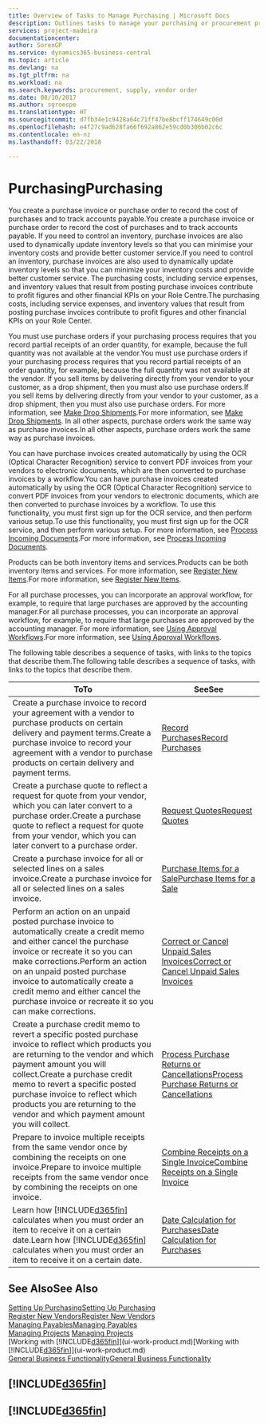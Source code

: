 ```yaml
---
title: Overview of Tasks to Manage Purchasing | Microsoft Docs
description: Outlines tasks to manage your purchasing or procurement processes, including how purchase invoices and purchase orders work.
services: project-madeira
documentationcenter: 
author: SorenGP
ms.service: dynamics365-business-central
ms.topic: article
ms.devlang: na
ms.tgt_pltfrm: na
ms.workload: na
ms.search.keywords: procurement, supply, vendor order
ms.date: 08/10/2017
ms.author: sgroespe
ms.translationtype: HT
ms.sourcegitcommit: d7fb34e1c9428a64c71ff47be8bcff174649c00d
ms.openlocfilehash: e4f27c9ad628fa66f692a862e59cd0b306b02c6c
ms.contentlocale: en-nz
ms.lasthandoff: 03/22/2018

---
```

# <a name="purchasing"></a><span data-ttu-id="94cd7-103">Purchasing</span><span class="sxs-lookup"><span data-stu-id="94cd7-103">Purchasing</span></span>
<span data-ttu-id="94cd7-104">You create a purchase invoice or purchase order to record the cost of purchases and to track accounts payable.</span><span class="sxs-lookup"><span data-stu-id="94cd7-104">You create a purchase invoice or purchase order to record the cost of purchases and to track accounts payable.</span></span> <span data-ttu-id="94cd7-105">If you need to control an inventory, purchase invoices are also used to dynamically update inventory levels so that you can minimise your inventory costs and provide better customer service.</span><span class="sxs-lookup"><span data-stu-id="94cd7-105">If you need to control an inventory, purchase invoices are also used to dynamically update inventory levels so that you can minimize your inventory costs and provide better customer service.</span></span> <span data-ttu-id="94cd7-106">The purchasing costs, including service expenses, and inventory values that result from posting purchase invoices contribute to profit figures and other financial KPIs on your Role Centre.</span><span class="sxs-lookup"><span data-stu-id="94cd7-106">The purchasing costs, including service expenses, and inventory values that result from posting purchase invoices contribute to profit figures and other financial KPIs on your Role Center.</span></span>

<span data-ttu-id="94cd7-107">You must use purchase orders if your purchasing process requires that you record partial receipts of an order quantity, for example, because the full quantity was not available at the vendor.</span><span class="sxs-lookup"><span data-stu-id="94cd7-107">You must use purchase orders if your purchasing process requires that you record partial receipts of an order quantity, for example, because the full quantity was not available at the vendor.</span></span> <span data-ttu-id="94cd7-108">If you sell items by delivering directly from your vendor to your customer, as a drop shipment, then you must also use purchase orders.</span><span class="sxs-lookup"><span data-stu-id="94cd7-108">If you sell items by delivering directly from your vendor to your customer, as a drop shipment, then you must also use purchase orders.</span></span> <span data-ttu-id="94cd7-109">For more information, see [Make Drop Shipments](sales-how-drop-shipment.md).</span><span class="sxs-lookup"><span data-stu-id="94cd7-109">For more information, see [Make Drop Shipments](sales-how-drop-shipment.md).</span></span> <span data-ttu-id="94cd7-110">In all other aspects, purchase orders work the same way as purchase invoices.</span><span class="sxs-lookup"><span data-stu-id="94cd7-110">In all other aspects, purchase orders work the same way as purchase invoices.</span></span>

<span data-ttu-id="94cd7-111">You can have purchase invoices created automatically by using the OCR (Optical Character Recognition) service to convert PDF invoices from your vendors to electronic documents, which are then converted to purchase invoices by a workflow.</span><span class="sxs-lookup"><span data-stu-id="94cd7-111">You can have purchase invoices created automatically by using the OCR (Optical Character Recognition) service to convert PDF invoices from your vendors to electronic documents, which are then converted to purchase invoices by a workflow.</span></span> <span data-ttu-id="94cd7-112">To use this functionality, you must first sign up for the OCR service, and then perform various setup.</span><span class="sxs-lookup"><span data-stu-id="94cd7-112">To use this functionality, you must first sign up for the OCR service, and then perform various setup.</span></span> <span data-ttu-id="94cd7-113">For more information, see [Process Incoming Documents](across-process-income-documents.md).</span><span class="sxs-lookup"><span data-stu-id="94cd7-113">For more information, see [Process Incoming Documents](across-process-income-documents.md).</span></span>      

<span data-ttu-id="94cd7-114">Products can be both inventory items and services.</span><span class="sxs-lookup"><span data-stu-id="94cd7-114">Products can be both inventory items and services.</span></span> <span data-ttu-id="94cd7-115">For more information, see [Register New Items](inventory-how-register-new-items.md).</span><span class="sxs-lookup"><span data-stu-id="94cd7-115">For more information, see [Register New Items](inventory-how-register-new-items.md).</span></span>

<span data-ttu-id="94cd7-116">For all purchase processes, you can incorporate an approval workflow, for example, to require that large purchases are approved by the accounting manager.</span><span class="sxs-lookup"><span data-stu-id="94cd7-116">For all purchase processes, you can incorporate an approval workflow, for example, to require that large purchases are approved by the accounting manager.</span></span> <span data-ttu-id="94cd7-117">For more information, see [Using Approval Workflows](across-how-use-approval-workflows.md).</span><span class="sxs-lookup"><span data-stu-id="94cd7-117">For more information, see [Using Approval Workflows](across-how-use-approval-workflows.md).</span></span>

<span data-ttu-id="94cd7-118">The following table describes a sequence of tasks, with links to the topics that describe them.</span><span class="sxs-lookup"><span data-stu-id="94cd7-118">The following table describes a sequence of tasks, with links to the topics that describe them.</span></span>

| <span data-ttu-id="94cd7-119">To</span><span class="sxs-lookup"><span data-stu-id="94cd7-119">To</span></span> | <span data-ttu-id="94cd7-120">See</span><span class="sxs-lookup"><span data-stu-id="94cd7-120">See</span></span> |
| --- | --- |
| <span data-ttu-id="94cd7-121">Create a purchase invoice to record your agreement with a vendor to purchase products on certain delivery and payment terms.</span><span class="sxs-lookup"><span data-stu-id="94cd7-121">Create a purchase invoice to record your agreement with a vendor to purchase products on certain delivery and payment terms.</span></span> |[<span data-ttu-id="94cd7-122">Record Purchases</span><span class="sxs-lookup"><span data-stu-id="94cd7-122">Record Purchases</span></span>](purchasing-how-record-purchases.md) |
|<span data-ttu-id="94cd7-123">Create a purchase quote to reflect a request for quote from your vendor, which you can later convert to a purchase order.</span><span class="sxs-lookup"><span data-stu-id="94cd7-123">Create a purchase quote to reflect a request for quote from your vendor, which you can later convert to a purchase order.</span></span>|[<span data-ttu-id="94cd7-124">Request Quotes</span><span class="sxs-lookup"><span data-stu-id="94cd7-124">Request Quotes</span></span>](purchasing-how-request-quotes.md)|
| <span data-ttu-id="94cd7-125">Create a purchase invoice for all or selected lines on a sales invoice.</span><span class="sxs-lookup"><span data-stu-id="94cd7-125">Create a purchase invoice for all or selected lines on a sales invoice.</span></span> |[<span data-ttu-id="94cd7-126">Purchase Items for a Sale</span><span class="sxs-lookup"><span data-stu-id="94cd7-126">Purchase Items for a Sale</span></span>](purchasing-how-purchase-products-sale.md) |
| <span data-ttu-id="94cd7-127">Perform an action on an unpaid posted purchase invoice to automatically create a credit memo and either cancel the purchase invoice or recreate it so you can make corrections.</span><span class="sxs-lookup"><span data-stu-id="94cd7-127">Perform an action on an unpaid posted purchase invoice to automatically create a credit memo and either cancel the purchase invoice or recreate it so you can make corrections.</span></span> |[<span data-ttu-id="94cd7-128">Correct or Cancel Unpaid Sales Invoices</span><span class="sxs-lookup"><span data-stu-id="94cd7-128">Correct or Cancel Unpaid Sales Invoices</span></span>](purchasing-how-correct-cancel-unpaid-purchase-invoices.md) |
| <span data-ttu-id="94cd7-129">Create a purchase credit memo to revert a specific posted purchase invoice to reflect which products you are returning to the vendor and which payment amount you will collect.</span><span class="sxs-lookup"><span data-stu-id="94cd7-129">Create a purchase credit memo to revert a specific posted purchase invoice to reflect which products you are returning to the vendor and which payment amount you will collect.</span></span> |[<span data-ttu-id="94cd7-130">Process Purchase Returns or Cancellations</span><span class="sxs-lookup"><span data-stu-id="94cd7-130">Process Purchase Returns or Cancellations</span></span>](purchasing-how-register-new-vendors.md) |
|<span data-ttu-id="94cd7-131">Prepare to invoice multiple receipts from the same vendor once by combining the receipts on one invoice.</span><span class="sxs-lookup"><span data-stu-id="94cd7-131">Prepare to invoice multiple receipts from the same vendor once by combining the receipts on one invoice.</span></span>|[<span data-ttu-id="94cd7-132">Combine Receipts on a Single Invoice</span><span class="sxs-lookup"><span data-stu-id="94cd7-132">Combine Receipts on a Single Invoice</span></span>](purchasing-how-to-combine-receipts.md)|
| <span data-ttu-id="94cd7-133">Learn how [!INCLUDE[d365fin](includes/d365fin_md.md)] calculates when you must order an item to receive it on a certain date.</span><span class="sxs-lookup"><span data-stu-id="94cd7-133">Learn how [!INCLUDE[d365fin](includes/d365fin_md.md)] calculates when you must order an item to receive it on a certain date.</span></span>|[<span data-ttu-id="94cd7-134">Date Calculation for Purchases</span><span class="sxs-lookup"><span data-stu-id="94cd7-134">Date Calculation for Purchases</span></span>](purchasing-date-calculation-for-purchases.md)|

## <a name="see-also"></a><span data-ttu-id="94cd7-135">See Also</span><span class="sxs-lookup"><span data-stu-id="94cd7-135">See Also</span></span>
[<span data-ttu-id="94cd7-136">Setting Up Purchasing</span><span class="sxs-lookup"><span data-stu-id="94cd7-136">Setting Up Purchasing</span></span>](purchasing-setup-purchasing.md)  
[<span data-ttu-id="94cd7-137">Register New Vendors</span><span class="sxs-lookup"><span data-stu-id="94cd7-137">Register New Vendors</span></span>](purchasing-how-register-new-vendors.md)  
[<span data-ttu-id="94cd7-138">Managing Payables</span><span class="sxs-lookup"><span data-stu-id="94cd7-138">Managing Payables</span></span>](payables-manage-payables.md)  
<span data-ttu-id="94cd7-139">[Managing Projects](projects-manage-projects.md)  </span><span class="sxs-lookup"><span data-stu-id="94cd7-139">[Managing Projects](projects-manage-projects.md)  </span></span>  
<span data-ttu-id="94cd7-140">[Working with [!INCLUDE[d365fin](includes/d365fin_md.md)]](ui-work-product.md)</span><span class="sxs-lookup"><span data-stu-id="94cd7-140">[Working with [!INCLUDE[d365fin](includes/d365fin_md.md)]](ui-work-product.md)</span></span>  
[<span data-ttu-id="94cd7-141">General Business Functionality</span><span class="sxs-lookup"><span data-stu-id="94cd7-141">General Business Functionality</span></span>](ui-across-business-areas.md)

## [!INCLUDE[d365fin](includes/free_trial_md.md)]  
## [!INCLUDE[d365fin](includes/training_link_md.md)]

